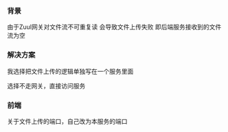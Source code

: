 
### 背景

由于Zuul网关对文件流不可重复读 会导致文件上传失败
即后端服务接收到的文件流为空

### 解决方案

我选择把文件上传的逻辑单独写在一个服务里面

选择不走网关，直接访问服务

### 前端

关于文件上传的端口，自己改为本服务的端口
